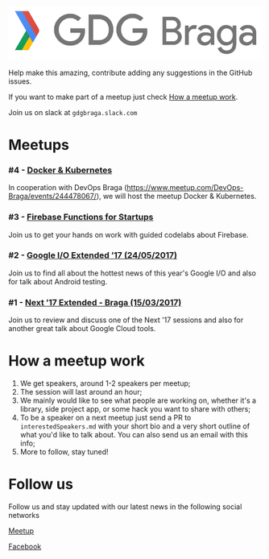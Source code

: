 ![GDG Braga](gdgbraga.png)

Help make this amazing, contribute adding any suggestions in the GitHub issues.

If you want to make part of a meetup just check [How a meetup work](#how-a-meetup-work).

Join us on slack at `gdgbraga.slack.com`

# Meetups

### #4 - [Docker & Kubernetes](15112017-Docker-Kubernetes/MEETUP.md)

 In cooperation with DevOps Braga (https://www.meetup.com/DevOps-Braga/events/244478067/), we will host the meetup Docker & Kubernetes.

### #3 - [Firebase Functions for Startups](01072017-Firebase-Functions-for-Startups/MEETUP.md)

 Join us to get your hands on work with guided codelabs about Firebase.

### #2 - [Google I/O Extended ’17 (24/05/2017)](24052017-Google-IO-2017-Extended-Braga/MEETUP.md)

 Join us to find all about the hottest news of this year's Google I/O and also for talk about Android testing.

### #1 - [Next ’17 Extended - Braga (15/03/2017)](15032017-Next-17-Extendend-Braga/MEETUP.md)

 Join us to review and discuss one of the Next '17 sessions and also for another great talk about Google Cloud tools.

# How a meetup work

1. We get speakers, around 1-2 speakers per meetup;
2. The session will last around an hour;
3. We mainly would like to see what people are working on, whether it's a library, side project app, or some hack you want to share with others;
4. To be a speaker on a next meetup just send a PR to `interestedSpeakers.md` with your short bio and a very short outline of what you'd like to talk about. You can also send us an email with this info;
5. More to follow, stay tuned!

# Follow us

Follow us and stay updated with our latest news in the following social networks

[Meetup](https://www.meetup.com/GDG-Braga/)

[Facebook](https://www.facebook.com/GDGBraga)